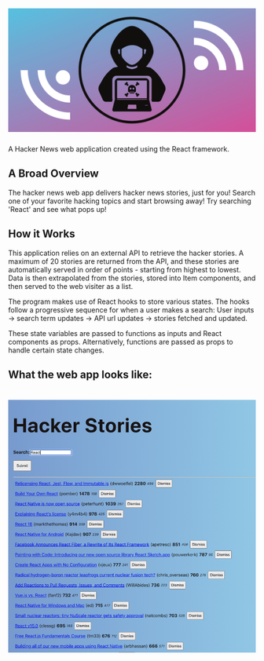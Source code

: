 # ![Hacker News Cover](/public/assets/creatives/cover.png)
A Hacker News web application created using the React framework.

## A Broad Overview
The hacker news web app delivers hacker news stories, just for you! Search one of your favorite hacking topics and start browsing away!
Try searching 'React' and see what pops up!

## How it Works
This application relies on an external API to retrieve the hacker stories. A maximum of 20 stories are returned from the API, and these stories are automatically served in order of points - starting from highest to lowest. Data is then extrapolated from the stories, stored into Item components, and then served to the web visiter as a list. 

The program makes use of React hooks to store various states. The hooks follow a progressive sequence for when a user makes a search:
User inputs -> search term updates -> API url updates -> stories fetched and updated.

These state variables are passed to functions as inputs and React components as props.
Alternatively, functions are passed as props to handle certain state changes.

## What the web app looks like:

# ![Hacker News Demo](/public/assets/creatives/demo.png)